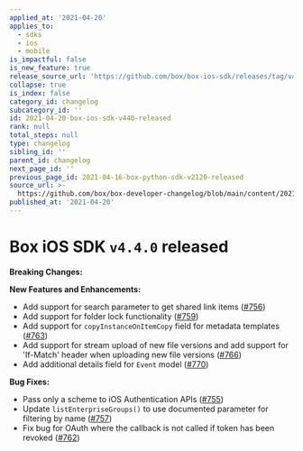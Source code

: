 ```yaml
---
applied_at: '2021-04-20'
applies_to:
  - sdks
  - ios
  - mobile
is_impactful: false
is_new_feature: true
release_source_url: 'https://github.com/box/box-ios-sdk/releases/tag/v4.4.0'
collapse: true
is_index: false
category_id: changelog
subcategory_id: ''
id: 2021-04-20-box-ios-sdk-v440-released
rank: null
total_steps: null
type: changelog
sibling_id: ''
parent_id: changelog
next_page_id: ''
previous_page_id: 2021-04-16-box-python-sdk-v2120-released
source_url: >-
  https://github.com/box/box-developer-changelog/blob/main/content/2021/04-20-box-ios-sdk-v440-released.md
published_at: '2021-04-20'
---
```

# Box iOS SDK `v4.4.0` released

**Breaking Changes:**

**New Features and Enhancements:**

* Add support for search parameter to get shared link items ([#756][1])
* Add support for folder lock functionality ([#759][2])
* Add support for `copyInstanceOnItemCopy` field for metadata templates ([#763][3])
* Add support for stream upload of new file versions and add support for 'If-Match' header when uploading new file versions ([#766][4])
* Add additional details field for `Event` model ([#770][5])

**Bug Fixes:**

* Pass only a scheme to iOS Authentication APIs ([#755][6])
* Update `listEnterpriseGroups()` to use documented parameter for filtering by name ([#757][7])
* Fix bug for OAuth where the callback is not called if token has been revoked ([#762][8])

[1]: https://github.com/box/box-ios-sdk/pull/756

[2]: https://github.com/box/box-ios-sdk/pull/759

[3]: https://github.com/box/box-ios-sdk/pull/763

[4]: https://github.com/box/box-ios-sdk/pull/766

[5]: https://github.com/box/box-ios-sdk/pull/770

[6]: https://github.com/box/box-ios-sdk/pull/755

[7]: https://github.com/box/box-ios-sdk/pull/757

[8]: https://github.com/box/box-ios-sdk/pull/762
